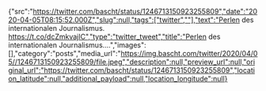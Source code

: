 {"src":"https://twitter.com/bascht/status/1246713150923255809","date":"2020-04-05T08:15:52.000Z","slug":null,"tags":["twitter",""],"text":"Perlen des internationalen Journalismus. https://t.co/dcZmkvajIC","type":"twitter_tweet","title":"Perlen des internationalen Journalismus.…","images":[],"category":"posts","media_url":"https://img.bascht.com/twitter/2020/04/05//1246713150923255809/file.jpeg","description":null,"preview_url":null,"original_url":"https://twitter.com/bascht/status/1246713150923255809","location_latitude":null,"additional_payload":null,"location_longitude":null}